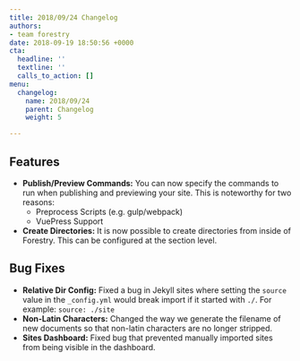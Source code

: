 ```yaml
---
title: 2018/09/24 Changelog
authors:
- team forestry
date: 2018-09-19 18:50:56 +0000
cta:
  headline: ''
  textline: ''
  calls_to_action: []
menu:
  changelog:
    name: 2018/09/24
    parent: Changelog
    weight: 5

---
```

## Features

* **Publish/Preview Commands:** You can now specify the commands to run when publishing and previewing your site. This is noteworthy for two reasons:
  * Preprocess Scripts (e.g. gulp/webpack)
  * VuePress Support
* **Create Directories:** It is now possible to create directories from inside of Forestry. This can be configured at the section level.

## Bug Fixes

* **Relative Dir Config:** Fixed a bug in Jekyll sites where setting the `source` value in the `_config.yml` would break import if it started with `./`. For example: `source: ./site`
* **Non-Latin Characters:** Changed the way we generate the filename of new documents so that non-latin characters are no longer stripped.
* **Sites Dashboard:** Fixed bug that prevented manually imported sites from being visible in the dashboard.